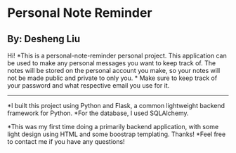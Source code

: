 # Personal Note Reminder
## By: Desheng Liu

Hi! 
*This is a personal-note-reminder personal project. This application can be used to make any personal messages you want
to keep track of. The notes will be stored on the personal account you make, so your notes will not be made public and 
private to only you.
*
Make sure to keep track of your password and what respective email you use for it.
***
*I built this project using Python and Flask, a common lightweight backend framework for Python.
*For the database, I used SQLAlchemy.

*This was my first time doing a primarily backend application, with some light design using HTML and some boostrap templating. Thanks!
*Feel free to contact me if you have any questions! 
